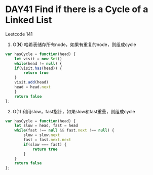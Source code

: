 # DAY41 Find if there is a Cycle of a Linked List
Leetcode 141
1. O(N) 哈希表储存所有node，如果有重复的node，则组成cycle
```js
var hasCycle = function(head) {
    let visit = new Set() 
    while(head != null) {
    if(visit.has(head)) {
        return true
    } 
    visit.add(head)
    head = head.next
    }
    return false
};
```


2. O(1) 利用slow，fast指针，如果slow和fast重叠，则组成cycle  
```js
var hasCycle = function(head) {
    let slow = head, fast = head
    while(fast !== null && fast.next !== null) {
        slow = slow.next
        fast = fast.next.next
        if(slow === fast) {
            return true
        }
    }
    return false
};
```

